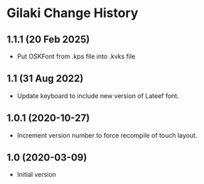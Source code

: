 Gilaki Change History
=====================

1.1.1 (20 Feb 2025)
-----------------
* Put OSKFont from .kps file into .kvks file

1.1 (31 Aug 2022)
-----------------
* Update keyboard to include new version of Lateef font.

1.0.1 (2020-10-27)
----------------
* Increment version number to force recompile of touch layout.

1.0 (2020-03-09)
----------------
* Initial version
